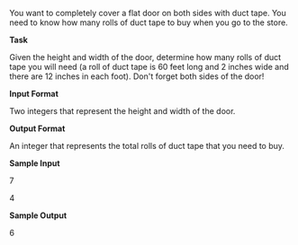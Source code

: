 You want to completely cover a flat door on both sides with duct tape. You need to know how many rolls of duct tape to buy when you go to the store.

**Task**

Given the height and width of the door, determine how many rolls of duct tape you will need (a roll of duct tape is 60 feet long and 2 inches wide and there are 12 inches in each foot). Don't forget both sides of the door!

**Input Format**

Two integers that represent the height and width of the door.

**Output Format**

An integer that represents the total rolls of duct tape that you need to buy.

**Sample Input**

7

4

**Sample Output**

6